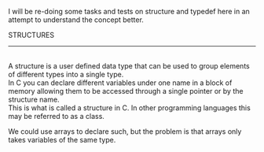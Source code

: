 I will be re-doing some tasks and tests on structure and typedef here in an attempt to understand the concept better.

STRUCTURES<hr></br>
A structure is a user defined data type that can be used to group elements of different types into a single type.</br>
In C you can declare different variables under one name in a block of memory allowing them to be accessed through a single pointer or by the structure name.<br>
This is what is called a structure in C. In other programming languages this may be referred to as a class.

We could use arrays to declare such, but the problem is that arrays only takes variables of the same type. 